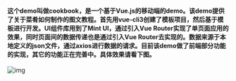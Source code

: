 #### 这个demo叫做cookbook，是一个基于Vue.js的移动端的demo。该demo提供了关于菜肴如何制作的图文教程。首先用vue-cli3创建了模板项目，然后基于模板进行开发。UI组件库用到了Mint UI，通过引入Vue Router实现了单页面应用的效果，同时页面间的数据传递也是通过引入Vue Router去实现的。数据来源于本地定义的json文件，通过axios进行数据的请求。目前该demo做了前端部分功能的实现，其它的功能正在完善中。具体效果请看下图。

![img](https://github.com/zhm254github/cook-book/blob/master/cookbook.gif)
